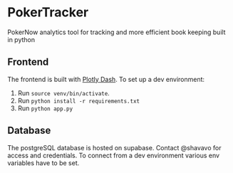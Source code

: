 # PokerTracker

PokerNow analytics tool for tracking and more efficient book keeping built in python

## Frontend

The frontend is built with [Plotly Dash](https://dash.plotly.com/). To set up a dev environment:

1. Run `source venv/bin/activate`.
2. Run `python install -r requirements.txt`
3. Run `python app.py`

## Database

The postgreSQL database is hosted on supabase. Contact @shavavo for access and credentials. To connect from a dev
environment various env variables have to be set.
